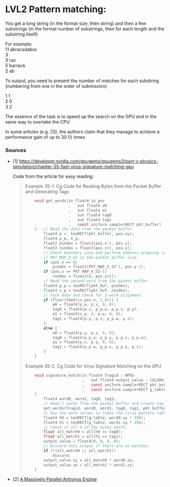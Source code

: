 

# LVL2 Pattern matching:

You get a long string (in the format size, then string) and then a few substrings (in the format number of substrings, then for each length and the substring itself)

For example:    \
11 abracadabra  \
3               \
3 rac           \
5 barrack       \
2 ab

To output, you need to present the number of matches for each substring (numbering from
one in the order of submission)

1 1 \
2 0 \
3 2

The essence of the task is to speed up the search on the GPU and in the same way to
overtake the CPU

In some articles (e.g. [1]), the authors claim that they manage to achieve a performance
gain of up to 30 (!) times

### Sources

- [1] https://developer.nvidia.com/gpugems/gpugems3/part-v-physics-simulation/chapter-35-fast-virus-signature-matching-gpu

    Code from the article for easy reading:
    > Example 35-1. Cg Code for Reading Bytes from the Packet Buffer and Generating Tags
    > ```c
    >     void get_words(in float4 in_pos
    >                    ,   out float4 w0
    >                    ,   out float4 w1
    >                    ,   out float4 tag0
    >                    ,   out float4 tag1
    >                    ,   const uniform samplerRECT pkt_buffer) 
    >     {   // Read the data from the packet buffer.    
    >         float4 p =  texRECT(pkt_buffer, pos.xy);
    >         float4 p_p, n_p;   
    >         float2 pindex = float2(pos.x-1, pos.y);  
    >         float2 nindex = float2(pos.x+1, pos.y);   
    >         // Check boundary case and perform address wrapping if needed.    
    >         // PKT_MAP_X_SZ is the packet buffer size.    
    >         if (pos.x == 0)     
    >             pindex = float2(PKT_MAP_X_SZ-1, pos.y-1);   
    >         if (pos.x == PKT_MAP_X_SZ-1)    
    >             nindex = float2(0, pos.y+1);   
    >         // Read the second word from the packet buffer.    
    >         float4 p_p = texRECT(pkt_buf, pindex);   
    >         float4 n_p = texRECT(pkt_buf, nindex);   
    >         // Pack data and check for 2-word alignment.    
    >         if (floor(fmod(in_pos.x, 2.0))) {     
    >             w0 = float4(p.w, p.x, 0, 0);     
    >             tag0 = float4(p.z, p_p.w, p_p.x, p.y);     
    >             w1 = float4(n_p. z, p.w, 0, 0);     
    >             tag1 = float4(p.y, p.z, p_p.w, p.x);   
    >         } 
    >         else {    
    >             w0 = float4(p.y, p.z, 0, 0);     
    >             tag0 = float4(p_p.x, p_p.y, p_p.z, p_p.w);     
    >             w1 = float4(p.x, p.y, 0, 0);    
    >             tag1 = float4(p_p.w, p_p.x, p_p.y, p.z); 
    >         } 
    >     }
    > ```
    > 
    > Example 35-2. Cg Code for Virus Signature Matching on the GPU
    > ```c
    >     void signature_match(in float4 fragid : WPOS
    >                          ,   out float4 output_value : COLOR0
    >                          ,   const uniform samplerRECT pkt_buffer
    >                          ,   const uniform samplerRECT g_table) 
    >     {   
    >         float4 word0, word1, tag0, tag1;   
    >         // Read 2 words from the packet buffer and create tag.   
    >         get_words(fragid, word0, word1, tag0, tag1, pkt_buffer);   
    >         // Use the word values to index the virus pattern table.    
    >         float4 h0 = texRECT(g_table, word0.xy * 256);   
    >         float4 h1 = texRECT(g_table, word1.xy * 256);   
    >         // Check if all 4 of the bytes match.    
    >         float all_match0 = all(h0 == tag0);   
    >         float all_match1 = all(h1 == tag1);   
    >         output_value = float4(0, 0, 0, 0);   
    >         // Discard this output if there are no matches.    
    >         if (!(all_match0 || all_match1))     
    >             discard;   
    >         output_value.xy = all_match0 * word0.xy;   
    >         output_value.zw = all_match1 * word1.xy; 
    >     }
    > ```

- [2] [A Massively Parallel Antivirus Engine](https://projects.ics.forth.gr/_publications/gravity_raid10.pdf)